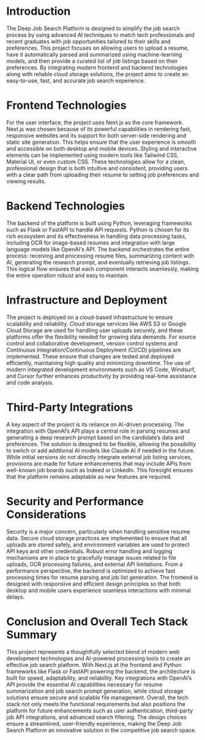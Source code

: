 # Introduction

The Deep Job Search Platform is designed to simplify the job search process by using advanced AI techniques to match tech professionals and recent graduates with job opportunities tailored to their skills and preferences. This project focuses on allowing users to upload a resume, have it automatically parsed and summarized using machine-learning models, and then provide a curated list of job listings based on their preferences. By integrating modern frontend and backend technologies along with reliable cloud storage solutions, the project aims to create an easy-to-use, fast, and accurate job search experience.

# Frontend Technologies

For the user interface, the project uses Next.js as the core framework. Next.js was chosen because of its powerful capabilities in rendering fast, responsive websites and its support for both server-side rendering and static site generation. This helps ensure that the user experience is smooth and accessible on both desktop and mobile devices. Styling and interactive elements can be implemented using modern tools like Tailwind CSS, Material UI, or even custom CSS. These technologies allow for a clean, professional design that is both intuitive and consistent, providing users with a clear path from uploading their resume to setting job preferences and viewing results.

# Backend Technologies

The backend of the platform is built using Python, leveraging frameworks such as Flask or FastAPI to handle API requests. Python is chosen for its rich ecosystem and its effectiveness in handling data processing tasks, including OCR for image-based resumes and integration with large language models like OpenAI's API. The backend orchestrates the entire process: receiving and processing resume files, summarizing content with AI, generating the research prompt, and eventually retrieving job listings. This logical flow ensures that each component interacts seamlessly, making the entire operation robust and easy to maintain.

# Infrastructure and Deployment

The project is deployed on a cloud-based infrastructure to ensure scalability and reliability. Cloud storage services like AWS S3 or Google Cloud Storage are used for handling user uploads securely, and these platforms offer the flexibility needed for growing data demands. For source control and collaborative development, version control systems and Continuous Integration/Continuous Deployment (CI/CD) pipelines are implemented. These ensure that changes are tested and deployed efficiently, maintaining high quality and minimizing downtime. The use of modern integrated development environments such as VS Code, Windsurf, and Cursor further enhances productivity by providing real-time assistance and code analysis.

# Third-Party Integrations

A key aspect of the project is its reliance on AI-driven processing. The integration with OpenAI’s API plays a central role in parsing resumes and generating a deep research prompt based on the candidate’s data and preferences. The solution is designed to be flexible, allowing the possibility to switch or add additional AI models like Claude AI if needed in the future. While initial versions do not directly integrate external job listing services, provisions are made for future enhancements that may include APIs from well-known job boards such as Indeed or LinkedIn. This foresight ensures that the platform remains adaptable as new features are required.

# Security and Performance Considerations

Security is a major concern, particularly when handling sensitive resume data. Secure cloud storage practices are implemented to ensure that all uploads are stored safely, and environment variables are used to protect API keys and other credentials. Robust error handling and logging mechanisms are in place to gracefully manage issues related to file uploads, OCR processing failures, and external API limitations. From a performance perspective, the backend is optimized to achieve fast processing times for resume parsing and job list generation. The frontend is designed with responsive and efficient design principles so that both desktop and mobile users experience seamless interactions with minimal delays.

# Conclusion and Overall Tech Stack Summary

This project represents a thoughtfully selected blend of modern web development technologies and AI-powered processing tools to create an effective job search platform. With Next.js at the frontend and Python frameworks like Flask or FastAPI powering the backend, the architecture is built for speed, adaptability, and reliability. Key integrations with OpenAI’s API provide the essential AI capabilities necessary for resume summarization and job search prompt generation, while cloud storage solutions ensure secure and scalable file management. Overall, the tech stack not only meets the functional requirements but also positions the platform for future enhancements such as user authentication, third-party job API integrations, and advanced search filtering. The design choices ensure a streamlined, user-friendly experience, making the Deep Job Search Platform an innovative solution in the competitive job search space.